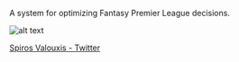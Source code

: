 A system for optimizing Fantasy Premier League decisions.

![alt text](https://github.com/spiros26/FPL-Project/data_flow.png?raw=true)

[Spiros Valouxis - Twitter](https://twitter.com/SpirosValouxis "Twitter")